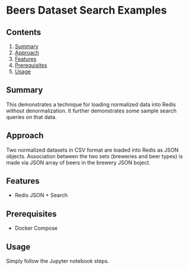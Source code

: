 # Beers Dataset Search Examples

## Contents
1.  [Summary](#summary)
2.  [Approach](#approach)
3.  [Features](#features)
4.  [Prerequisites](#prerequisites)
5.  [Usage](#usage)


## Summary <a name="summary"></a>
This demonstrates a technique for loading normalized data into Redis without denormalization.  It further demonstrates some sample search queries on that data.

## Approach <a name="approach"></a>
Two normalized datasets in CSV format are loaded into Redis as JSON objects.  Association between the two sets (breweries and beer types) is made via JSON array of beers in the brewery JSON boject.

## Features <a name="features"></a>
- Redis JSON + Search

## Prerequisites <a name="prerequisites"></a>
- Docker Compose

## Usage <a name="usage"></a>
Simply follow the Jupyter notebook steps.
